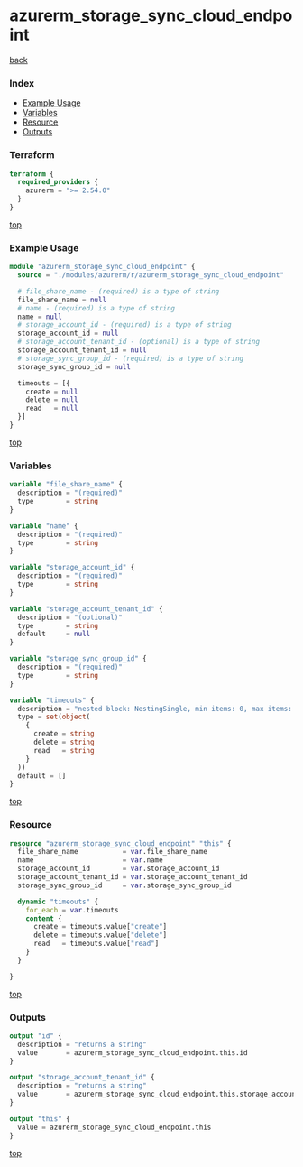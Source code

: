 # azurerm_storage_sync_cloud_endpoint

[back](../azurerm.md)

### Index

- [Example Usage](#example-usage)
- [Variables](#variables)
- [Resource](#resource)
- [Outputs](#outputs)

### Terraform

```terraform
terraform {
  required_providers {
    azurerm = ">= 2.54.0"
  }
}
```

[top](#index)

### Example Usage

```terraform
module "azurerm_storage_sync_cloud_endpoint" {
  source = "./modules/azurerm/r/azurerm_storage_sync_cloud_endpoint"

  # file_share_name - (required) is a type of string
  file_share_name = null
  # name - (required) is a type of string
  name = null
  # storage_account_id - (required) is a type of string
  storage_account_id = null
  # storage_account_tenant_id - (optional) is a type of string
  storage_account_tenant_id = null
  # storage_sync_group_id - (required) is a type of string
  storage_sync_group_id = null

  timeouts = [{
    create = null
    delete = null
    read   = null
  }]
}
```

[top](#index)

### Variables

```terraform
variable "file_share_name" {
  description = "(required)"
  type        = string
}

variable "name" {
  description = "(required)"
  type        = string
}

variable "storage_account_id" {
  description = "(required)"
  type        = string
}

variable "storage_account_tenant_id" {
  description = "(optional)"
  type        = string
  default     = null
}

variable "storage_sync_group_id" {
  description = "(required)"
  type        = string
}

variable "timeouts" {
  description = "nested block: NestingSingle, min items: 0, max items: 0"
  type = set(object(
    {
      create = string
      delete = string
      read   = string
    }
  ))
  default = []
}
```

[top](#index)

### Resource

```terraform
resource "azurerm_storage_sync_cloud_endpoint" "this" {
  file_share_name           = var.file_share_name
  name                      = var.name
  storage_account_id        = var.storage_account_id
  storage_account_tenant_id = var.storage_account_tenant_id
  storage_sync_group_id     = var.storage_sync_group_id

  dynamic "timeouts" {
    for_each = var.timeouts
    content {
      create = timeouts.value["create"]
      delete = timeouts.value["delete"]
      read   = timeouts.value["read"]
    }
  }

}
```

[top](#index)

### Outputs

```terraform
output "id" {
  description = "returns a string"
  value       = azurerm_storage_sync_cloud_endpoint.this.id
}

output "storage_account_tenant_id" {
  description = "returns a string"
  value       = azurerm_storage_sync_cloud_endpoint.this.storage_account_tenant_id
}

output "this" {
  value = azurerm_storage_sync_cloud_endpoint.this
}
```

[top](#index)